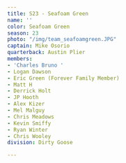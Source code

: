 ```yaml
---
title: S23 - Seafoam Green
name: ''
color: Seafoam Green
season: 23
photo: "/img/team_seafoamgreen.JPG"
captain: Mike Osorio
quarterback: Austin Plier
members:
- 'Charles Bruno '
- Logan Dawson
- Eric Green (Forever Family Member)
- Matt H
- Derrick Holt
- JP Hooth
- Alex Kizer
- Mel Malguy
- Chris Meadows
- Kevin Smiffy
- Ryan Winter
- Chris Wooley
division: Dirty Goose

---
```

